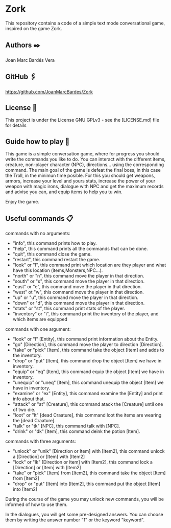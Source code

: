 # Zork

This repository contains a code of a simple text mode conversational game, inspired on the game Zork.

## Authors ✒️
Joan Marc Bardés Vera

## GitHub 🖇️
https://github.com/JoanMarcBardes/Zork

## License 📄

This project is under the License GNU GPLv3 - see the [LICENSE.md] file for details

## Guide how to play 📖

This game is a simple conversation game, where for progress you should write the commands you like to do.
You can interact with the different items, creature, non-player character (NPC), directions... using the corresponding command.
The main goal of the game is defeat the final boss, in this case the Troll, in the minimun time posible.
For this you should get weapons, armors, increase your level and yours stats, increase the power of your weapon with magic irons, dialogue with NPC and get the maximum records and advise you can, and equip items to help you tu win.

Enjoy the game.

## Useful commands 📋

commands with no arguments:
* "info", this command prints how to play.
* "help", this command prints all the commands that can be done.
* "quit", this command close the game.
* "restart", this command restart the game.
* "look" or "l", this command print which location are they player and what have this location (items,Monsters,NPC...).
* "north" or "n", this command move the player in that direction.
* "south" or "s", this command move the player in that direction.
* "east" or "e", this command move the player in that direction.
* "west" ot "w", this command move the player in that direction.
* "up" or "u", this command move the player in that direction.
* "down" or "d", this command move the player in that direction.
* "stats" or "st", this command print stats of the player.
* "inventory" or "i", this command print the inventory of the player, and which items are equipped

commands with one argument:
* "look" or "l" [Entity], this command print information about the Entity.
* "go" [Direction], this command move the player to direction [Direction].
* "take" or "pick" [Item], this command take the object [Item] and adds to the inventory.
* "drop" or "put" [Item], this command drop the object [Item] we have in inventory.
* "equip" or "eq" [Item], this command equip the object [Item] we have in inventory.
* "unequip" or "uneq" [Item], this command unequip the object [Item] we have in inventory.
* "examine" or "ex" [Entity], this command examine the [Entity] and print info about that.
* "attack" or "at" [Creature], this command atack the [Creature] until one of two die.
* "loot" or "lt" [dead Craature], this command loot the items are wearing the [dead Craature].
* "talk" or "tk" [NPC], this command talk with [NPC].
* "drink" or "dk" [Item], this command deink the potion [Item].

commands with three arguments:
* "unlock" or "unlk" [Direction or Item] with [Item2], this command unlock a [Direction] or [Item] with [Item2]
* "lock" or "lk" [Direction or Item] with [Item2], this command lock a [Direction] or [Item] with [Item2]
* "take" or "pick" [Item] from [Item2], this command take the object [Item] from [Item2]
* "drop" or "put" [Item] into [Item2], this command put the object [Item] into [Item2]

During the course of the game you may unlock new commands, you will be informed of how to use them.

In the dialogues, you will get some pre-designed answers. You can choose them by writing the answer number "1" or the keyword "keyword".
